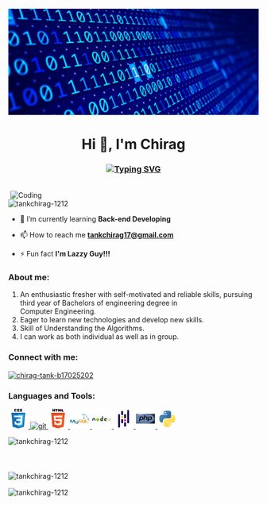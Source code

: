 ![MasterHead](https://github.com/TankChirag-1212/TankChirag-1212/blob/main/ezgif-2-87a211fc9d.gif)

<h1 align="center">Hi 👋, I'm Chirag</h1>
<h3 align="center">
    
[![Typing SVG](https://readme-typing-svg.herokuapp.com?color=%238408AC&lines=Welcome+to+my+GitHub+Profile!;Computer+Science+Student)](https://git.io/typing-svg)

</h3>
<br>
<img align="right" alt="Coding" width="500" src="https://149695847.v2.pressablecdn.com/wp-content/uploads/2018/12/developer-dribbble.gif">

<p align="left"> <img src="https://komarev.com/ghpvc/?username=tankchirag-1212&label=Profile%20views&color=0e75b6&style=flat" alt="tankchirag-1212" /> </p>

<p align="left"></p>

- 🌱 I’m currently learning **Back-end Developing**

- 📫 How to reach me **tankchirag17@gmail.com**

- ⚡ Fun fact **I'm Lazzy Guy!!!**

<h3 align="left">About me:</h3>
  
1. An enthusiastic fresher with self-motivated and reliable skills, pursuing third year of Bachelors of engineering degree in <br> Computer Engineering.<br>
2. Eager to learn new technologies and develop new skills.<br>
3. Skill of Understanding the Algorithms.<br>
4. I can work as both individual as well as in group.

<h3 align="left">Connect with me:</h3>
<p align="left">
<a href="https://linkedin.com/in/chirag-tank-b17025202" target="blank"><img align="center" src="https://raw.githubusercontent.com/rahuldkjain/github-profile-readme-generator/master/src/images/icons/Social/linked-in-alt.svg" alt="chirag-tank-b17025202" height="30" width="40" /></a>
</p>

<h3 align="left">Languages and Tools:</h3>
<p align="left"> <a href="https://www.w3schools.com/css/" target="_blank" rel="noreferrer"> <img src="https://raw.githubusercontent.com/devicons/devicon/master/icons/css3/css3-original-wordmark.svg" alt="css3" width="40" height="40"/> </a> <a href="https://git-scm.com/" target="_blank" rel="noreferrer"> <img src="https://www.vectorlogo.zone/logos/git-scm/git-scm-icon.svg" alt="git" width="40" height="40"/> </a> <a href="https://www.w3.org/html/" target="_blank" rel="noreferrer"> <img src="https://raw.githubusercontent.com/devicons/devicon/master/icons/html5/html5-original-wordmark.svg" alt="html5" width="40" height="40"/> </a> <a href="https://www.mysql.com/" target="_blank" rel="noreferrer"> <img src="https://raw.githubusercontent.com/devicons/devicon/master/icons/mysql/mysql-original-wordmark.svg" alt="mysql" width="40" height="40"/> </a> <a href="https://nodejs.org" target="_blank" rel="noreferrer"> <img src="https://raw.githubusercontent.com/devicons/devicon/master/icons/nodejs/nodejs-original-wordmark.svg" alt="nodejs" width="40" height="40"/> </a> <a href="https://pandas.pydata.org/" target="_blank" rel="noreferrer"> <img src="https://raw.githubusercontent.com/devicons/devicon/2ae2a900d2f041da66e950e4d48052658d850630/icons/pandas/pandas-original.svg" alt="pandas" width="40" height="40"/> </a> <a href="https://www.php.net" target="_blank" rel="noreferrer"> <img src="https://raw.githubusercontent.com/devicons/devicon/master/icons/php/php-original.svg" alt="php" width="40" height="40"/> </a> <a href="https://www.python.org" target="_blank" rel="noreferrer"> <img src="https://raw.githubusercontent.com/devicons/devicon/master/icons/python/python-original.svg" alt="python" width="40" height="40"/> </a> </p>

<p><img align="left" src="https://github-readme-stats.vercel.app/api/top-langs?username=tankchirag-1212&show_icons=true&locale=en&layout=compact" alt="tankchirag-1212" /></p>
<br>
<br>
<br>
<br>
<img align="center" src="https://github-readme-stats.vercel.app/api?username=tankchirag-1212&show_icons=true&locale=en" alt="tankchirag-1212" /></p>

<p><img align="center" src="https://github-readme-streak-stats.herokuapp.com/?user=tankchirag-1212&" alt="tankchirag-1212" /></p>
